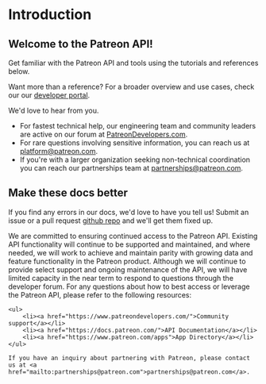 # Introduction

## Welcome to the Patreon API!

Get familiar with the Patreon API and tools using the tutorials and references below.

Want more than a reference? For a broader overview and use cases, check our our [developer portal](https://www.patreon.com/portal).

<aside class="success">
We'd love to hear from you.
    <br/>
    <ul>
        <li>
            For fastest technical help, our engineering team and community leaders are active on our forum at
            <a href="https://www.patreondevelopers.com">PatreonDevelopers.com</a>.
        </li>
        <li>
            For rare questions involving sensitive information, you can reach us at
            <a href="mailto:platform@patreon.com">platform@patreon.com</a>.
        </li>
        <li>
            If you're with a larger organization seeking non-technical coordination
            you can reach our partnerships team at <a href="mailto:partnerships@patreon.com">partnerships@patreon.com</a>.
        </li>
    </ul>
</aside>

## Make these docs better

If you find any errors in our docs, we'd love to have you tell us! Submit an issue or a pull request [github repo](https://github.com/Patreon/platform-documentation) and we'll get them fixed up.

<aside class="notice">
    We are committed to ensuring continued access to the Patreon API. Existing
    API functionality will continue to be supported and maintained, and where
    needed, we will work to achieve and maintain parity with growing data and
    feature functionality in the Patreon product. Although we will continue to
    provide select support and ongoing maintenance of the API, we will have
    limited capacity in the near term to respond to questions through the
    developer forum. For any questions about how to best access or leverage the
    Patreon API, please refer to the following resources:

    <ul>
        <li><a href="https://www.patreondevelopers.com/">Community support</a></li>
        <li><a href="https://docs.patreon.com/">API Documentation</a></li>
        <li><a href="https://www.patreon.com/apps">App Directory</a></li>
    </ul>

    If you have an inquiry about partnering with Patreon, please contact us at <a href="mailto:partnerships@patreon.com">partnerships@patreon.com</a>.
</aside>
